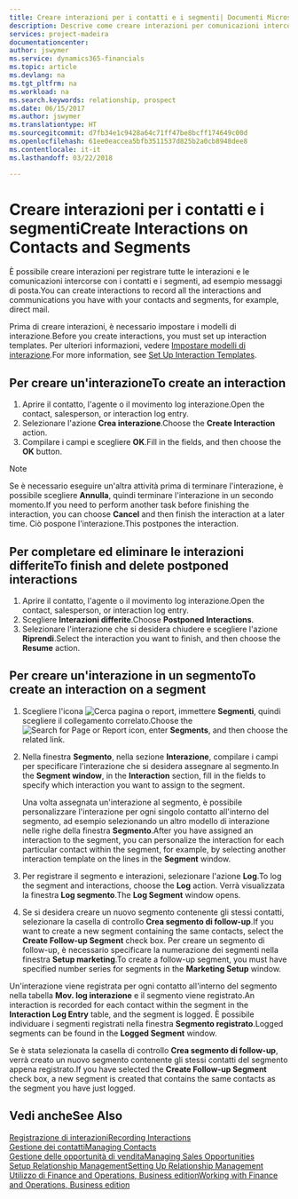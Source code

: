 ```yaml
---
title: Creare interazioni per i contatti e i segmenti| Documenti Microsoft
description: Descrive come creare interazioni per comunicazioni intercorse con i contatti e i segmenti in Finance and Operations, Business edition, ad esempio messaggi di posta diretta.
services: project-madeira
documentationcenter: 
author: jswymer
ms.service: dynamics365-financials
ms.topic: article
ms.devlang: na
ms.tgt_pltfrm: na
ms.workload: na
ms.search.keywords: relationship, prospect
ms.date: 06/15/2017
ms.author: jswymer
ms.translationtype: HT
ms.sourcegitcommit: d7fb34e1c9428a64c71ff47be8bcff174649c00d
ms.openlocfilehash: 61ee0eaccea5bfb3511537d825b2a0cb8948dee8
ms.contentlocale: it-it
ms.lasthandoff: 03/22/2018

---
```

# <a name="create-interactions-on-contacts-and-segments"></a><span data-ttu-id="5a649-103">Creare interazioni per i contatti e i segmenti</span><span class="sxs-lookup"><span data-stu-id="5a649-103">Create Interactions on Contacts and Segments</span></span>
<span data-ttu-id="5a649-104">È possibile creare interazioni per registrare tutte le interazioni e le comunicazioni intercorse con i contatti e i segmenti, ad esempio messaggi di posta.</span><span class="sxs-lookup"><span data-stu-id="5a649-104">You can create interactions to record all the interactions and communications you have with your contacts and segments, for example, direct mail.</span></span>

<span data-ttu-id="5a649-105">Prima di creare interazioni, è necessario impostare i modelli di interazione.</span><span class="sxs-lookup"><span data-stu-id="5a649-105">Before you create interactions, you must set up interaction templates.</span></span> <span data-ttu-id="5a649-106">Per ulteriori informazioni, vedere [Impostare modelli di interazione](marketing-interactions.md).</span><span class="sxs-lookup"><span data-stu-id="5a649-106">For more information, see  [Set Up Interaction Templates](marketing-interactions.md).</span></span>

## <a name="to-create-an-interaction"></a><span data-ttu-id="5a649-107">Per creare un'interazione</span><span class="sxs-lookup"><span data-stu-id="5a649-107">To create an interaction</span></span>
1. <span data-ttu-id="5a649-108">Aprire il contatto, l'agente o il movimento log interazione.</span><span class="sxs-lookup"><span data-stu-id="5a649-108">Open the contact, salesperson, or interaction log entry.</span></span>
2. <span data-ttu-id="5a649-109">Selezionare l'azione **Crea interazione**.</span><span class="sxs-lookup"><span data-stu-id="5a649-109">Choose the **Create Interaction** action.</span></span>
3. <span data-ttu-id="5a649-110">Compilare i campi e scegliere **OK**.</span><span class="sxs-lookup"><span data-stu-id="5a649-110">Fill in the fields, and then choose the **OK** button.</span></span>

> [!NOTE]  
>   <span data-ttu-id="5a649-111">Se è necessario eseguire un'altra attività prima di terminare l'interazione, è possibile scegliere **Annulla**, quindi terminare l'interazione in un secondo momento.</span><span class="sxs-lookup"><span data-stu-id="5a649-111">If you need to perform another task before finishing the interaction, you can choose **Cancel** and then finish the interaction at a later time.</span></span> <span data-ttu-id="5a649-112">Ciò pospone l'interazione.</span><span class="sxs-lookup"><span data-stu-id="5a649-112">This postpones the interaction.</span></span>

## <a name="to-finish-and-delete-postponed-interactions"></a><span data-ttu-id="5a649-113">Per completare ed eliminare le interazioni differite</span><span class="sxs-lookup"><span data-stu-id="5a649-113">To finish and delete postponed interactions</span></span>
1. <span data-ttu-id="5a649-114">Aprire il contatto, l'agente o il movimento log interazione.</span><span class="sxs-lookup"><span data-stu-id="5a649-114">Open the contact, salesperson, or interaction log entry.</span></span>
2. <span data-ttu-id="5a649-115">Scegliere **Interazioni differite**.</span><span class="sxs-lookup"><span data-stu-id="5a649-115">Choose **Postponed Interactions**.</span></span>
3. <span data-ttu-id="5a649-116">Selezionare l'interazione che si desidera chiudere e scegliere l'azione **Riprendi**.</span><span class="sxs-lookup"><span data-stu-id="5a649-116">Select the interaction you want to finish, and then choose the **Resume** action.</span></span>

## <a name="to-create-an-interaction-on-a-segment"></a><span data-ttu-id="5a649-117">Per creare un'interazione in un segmento</span><span class="sxs-lookup"><span data-stu-id="5a649-117">To create an interaction on a segment</span></span>
1. <span data-ttu-id="5a649-118">Scegliere l'icona ![Cerca pagina o report](media/ui-search/search_small.png "icona Cerca pagina o report"), immettere **Segmenti**, quindi scegliere il collegamento correlato.</span><span class="sxs-lookup"><span data-stu-id="5a649-118">Choose the ![Search for Page or Report](media/ui-search/search_small.png "Search for Page or Report icon") icon, enter **Segments**, and then choose the related link.</span></span>
2. <span data-ttu-id="5a649-119">Nella finestra **Segmento**, nella sezione **Interazione**, compilare i campi per specificare l'interazione che si desidera assegnare al segmento.</span><span class="sxs-lookup"><span data-stu-id="5a649-119">In the **Segment window**, in the **Interaction** section, fill in the fields to specify which interaction you want to assign to the segment.</span></span>

    <span data-ttu-id="5a649-120">Una volta assegnata un'interazione al segmento, è possibile personalizzare l'interazione per ogni singolo contatto all'interno del segmento, ad esempio selezionando un altro modello di interazione nelle righe della finestra **Segmento**.</span><span class="sxs-lookup"><span data-stu-id="5a649-120">After you have assigned an interaction to the segment, you can personalize the interaction for each particular contact within the segment, for example, by selecting another interaction template on the lines in the **Segment** window.</span></span>  
3. <span data-ttu-id="5a649-121">Per registrare il segmento e interazioni, selezionare l'azione **Log**.</span><span class="sxs-lookup"><span data-stu-id="5a649-121">To log the segment and interactions, choose the **Log** action.</span></span> <span data-ttu-id="5a649-122">Verrà visualizzata la finestra **Log segmento**.</span><span class="sxs-lookup"><span data-stu-id="5a649-122">The **Log Segment** window opens.</span></span>
4. <span data-ttu-id="5a649-123">Se si desidera creare un nuovo segmento contenente gli stessi contatti, selezionare la casella di controllo **Crea segmento di follow-up**.</span><span class="sxs-lookup"><span data-stu-id="5a649-123">If you want to create a new segment containing the same contacts, select the **Create Follow-up Segment** check box.</span></span> <span data-ttu-id="5a649-124">Per creare un segmento di follow-up, è necessario specificare la numerazione dei segmenti nella finestra **Setup marketing**.</span><span class="sxs-lookup"><span data-stu-id="5a649-124">To create a follow-up segment, you must have specified number series for segments in the **Marketing Setup** window.</span></span>

<span data-ttu-id="5a649-125">Un'interazione viene registrata per ogni contatto all'interno del segmento nella tabella **Mov. log interazione** e il segmento viene registrato.</span><span class="sxs-lookup"><span data-stu-id="5a649-125">An interaction is recorded for each contact within the segment in the **Interaction Log Entry** table, and the segment is logged.</span></span> <span data-ttu-id="5a649-126">È possibile individuare i segmenti registrati nella finestra **Segmento registrato**.</span><span class="sxs-lookup"><span data-stu-id="5a649-126">Logged segments can be found in the **Logged Segment** window.</span></span>

<span data-ttu-id="5a649-127">Se è stata selezionata la casella di controllo **Crea segmento di follow-up**, verrà creato un nuovo segmento contenente gli stessi contatti del segmento appena registrato.</span><span class="sxs-lookup"><span data-stu-id="5a649-127">If you have selected the **Create Follow-up Segment** check box, a new segment is created that contains the same contacts as the segment you have just logged.</span></span>

## <a name="see-also"></a><span data-ttu-id="5a649-128">Vedi anche</span><span class="sxs-lookup"><span data-stu-id="5a649-128">See Also</span></span>
[<span data-ttu-id="5a649-129">Registrazione di interazioni</span><span class="sxs-lookup"><span data-stu-id="5a649-129">Recording Interactions</span></span>](marketing-interactions.md)  
[<span data-ttu-id="5a649-130">Gestione dei contatti</span><span class="sxs-lookup"><span data-stu-id="5a649-130">Managing Contacts</span></span>](marketing-contacts.md)  
[<span data-ttu-id="5a649-131">Gestione delle opportunità di vendita</span><span class="sxs-lookup"><span data-stu-id="5a649-131">Managing Sales Opportunities</span></span>](marketing-manage-sales-opportunities.md)  
[<span data-ttu-id="5a649-132">Setup Relationship Management</span><span class="sxs-lookup"><span data-stu-id="5a649-132">Setting Up Relationship Management</span></span>](marketing-setup-marketing.md)  
[<span data-ttu-id="5a649-133">Utilizzo di Finance and Operations, Business edition</span><span class="sxs-lookup"><span data-stu-id="5a649-133">Working with Finance and Operations, Business edition</span></span>](ui-work-product.md)

